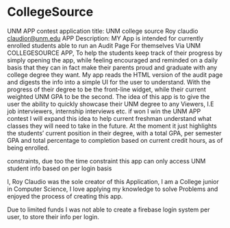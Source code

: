 # CollegeSource
 UNM APP contest
 application title: UNM college source
 Roy claudio 
 claudior@unm.edu
APP Description:
MY App is intended for currently enrolled students able to run an Audit Page For themselves Via UNM COLLEGESOURCE APP, To help the students keep track of their progress by simply opening the app, while feeling encouraged and reminded on a daily basis that they can in fact make their parents proud and graduate with any college degree they want. 
My app reads the HTML version of the audit page and digests the info into a simple UI for the user to understand. With the progress of their degree to be the front-line widget, while their current weighted UNM GPA to be the second. The idea of this app is to give the user the ability to quickly showcase their UNM degree to any Viewers, I.E job interviewers, internship interviews etc. if won I win the UNM APP contest I will expand this idea to help current freshman understand what classes they will need to take in the future. At the moment it just highlights the students’ current position in their degree, with a total GPA, per semester GPA and total percentage to completion based on current credit hours, as of being enrolled.

constraints, due too the time constraint this app can only access UNM student info based on per login basis 

I, Roy Claudio was the sole creator of this Application, I am a College junior in Computer Science, I love applying my knowledge to solve Problems and enjoyed the process of creating this app. 

Due to limited funds I was not able to create a firebase login system per user, to store their info per login. 


 
